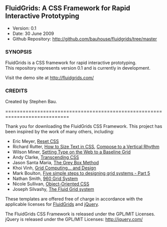 ## FluidGrids: A CSS Framework for Rapid Interactive Prototyping ##

- Version: 0.1
- Date: 30 June 2009
- Github Repository: <http://github.com/bauhouse/fluidgrids/tree/master>


### SYNOPSIS

FluidGrids is a CSS framework for rapid interactive prototyping.  
This repository represents version 0.1 and is currently in development.

Visit the demo site at <http://fluidgrids.com/>


### CREDITS

Created by Stephen Bau.

============================================================================

Thank you for downloading the FluidGrids CSS Framework. This project has 
been inspired by the work of many others, including:

* Eric Meyer, [Reset CSS](http://meyerweb.com/eric/tools/css/reset/index.html)
* Richard Rutter, [How to Size Text in CSS](http://www.alistapart.com/articles/howtosizetextincss), [Compose to a Vertical Rhythm](http://24ways.org/2006/compose-to-a-vertical-rhythm)
* Wilson Miner, [Setting Type on the Web to a Baseline Grid](http://www.alistapart.com/articles/settingtypeontheweb)
* Andy Clarke, [Transcending CSS](http://www.transcendingcss.com/)
* Jason Santa Maria, [The Grey Box Method](http://www.jasonsantamaria.com/archive/2004/05/24/grey_box_method.php)
* Khoi Vinh, [Grid Computing... and Design](http://www.subtraction.com/2004/12/31/grid-computi)
* Mark Boulton, [Five simple steps to designing grid systems - Part 5](http://www.markboulton.co.uk/journal/comments/five_simple_steps_to_designing_grid_systems_part_5/)
* Nathan Smith, [960 Grid System](http://960.gs/)
* Nicole Sullivan, [Object-Oriented CSS](http://wiki.github.com/stubbornella/oocss)
* Joseph Silvashy, [The Fluid Grid system](http://fluid.gs/)

These templates are offered free of charge in accordance
with the applicable licenses for [FluidGrids](http://fluidgrids.com/) and [jQuery](http://jquery.com/).

The FluidGrids CSS Framework is released under the GPL/MIT Licenses.
jQuery is released under the GPL/MIT Licenses: http://jquery.com/
